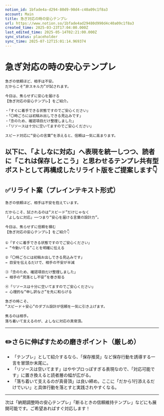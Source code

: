 ```yaml
---
notion_id: 1bfade4a-d294-80d9-90d4-c40a09c1f8a3
account: Main
title: 急ぎ対応の時の安心テンプレ
url: https://www.notion.so/1bfade4ad29480d990d4c40a09c1f8a3
created_time: 2025-03-23T17:04:00.000Z
last_edited_time: 2025-05-14T02:21:00.000Z
sync_status: placeholder
sync_time: 2025-07-12T15:01:14.969374
---
```

# 急ぎ対応の時の安心テンプレ

```plain text
急ぎの依頼ほど、相手は不安。
だからこそ“非スキル力”が試されます。

今日は、焦らせずに安心を届ける
【急ぎ対応の安心テンプレ】をご紹介。

・「すぐに着手できる状態ですのでご安心ください」
・「〇時ごろには初稿お出しできる見込みです」
・「念のため、確認項目だけ整理しました」
・「リソースは十分に空いてますのでご安心ください」

スピード対応に“安心の言葉”を添えると、信頼は一気に高まります。
```
以下に、「よしなに対応」へ表現を統一しつつ、読者に「これは保存しとこう」と思わせるテンプレ共有型ポストとして再構成したリライト版をご提案します👇
---
## ✅リライト案（プレインテキスト形式）
```plain text
急ぎの依頼ほど、相手は不安を抱えています。

だからこそ、試されるのは“スピード”だけじゃなく
「よしなに対応」──つまり“安心を届ける言葉の設計力”。

今日は、焦らせずに信頼を積む
【急ぎ対応の安心テンプレ】をご紹介👇

①「すぐに着手できる状態ですのでご安心ください」
→ “今動いてる”ことを明確に伝える

②「〇時ごろには初稿お出しできる見込みです」
→ 目安を伝えるだけで、相手の不安が半減

③「念のため、確認項目だけ整理しました」
→ 相手の“見落とし不安”を巻き取る

④「リソースは十分に空いてますのでご安心ください」
→ 心理的な“申し訳なさ”を先に和らげる

急ぎの時こそ、
“スピード＋安心”のダブル設計が信頼を一気に引き上げます。

焦るのは相手。
落ち着いて支えるのが、よしなに対応の真骨頂。

```
---
## ✏️さらに伸ばすための磨きポイント（厳しめ）
- 「テンプレ」として紹介するなら、「保存推奨」など保存行動を誘導する一言を冒頭か末尾に。
- 「リソースは空いてます」はややプロっぽすぎる表現なので、「対応可能です」に置き換えると読者層の幅が広がる。
- 「落ち着いて支えるのが真骨頂」は良い締め。ここに「だから1行添えるだけでいい」と具体行動を落とすと実践されやすくなる。
---
次は「納期調整時の安心テンプレ」「断るときの信頼維持テンプレ」などにも展開可能です。ご希望あればすぐ対応します！